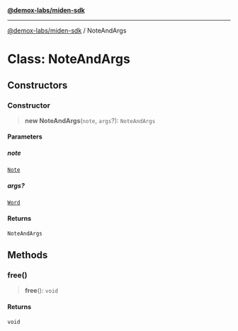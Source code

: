[**@demox-labs/miden-sdk**](../README.md)

***

[@demox-labs/miden-sdk](../README.md) / NoteAndArgs

# Class: NoteAndArgs

## Constructors

### Constructor

> **new NoteAndArgs**(`note`, `args`?): `NoteAndArgs`

#### Parameters

##### note

[`Note`](Note.md)

##### args?

[`Word`](Word.md)

#### Returns

`NoteAndArgs`

## Methods

### free()

> **free**(): `void`

#### Returns

`void`
